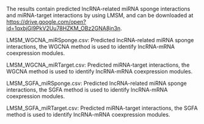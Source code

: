 The results contain predicted lncRNA-related miRNA sponge interactions and miRNA-target interactions by using LMSM, and can be downloaded at https://drive.google.com/open?id=1qxbjGl9PkV2Uu78HZKM_OBz2GNA8jn3n.

LMSM_WGCNA_miRSponge.csv: Predicted lncRNA-related miRNA sponge interactions, the WGCNA method is used to identify lncRNA-mRNA coexpression modules.

LMSM_WGCNA_miRTarget.csv: Predicted miRNA-target interactions, the WGCNA method is used to identify lncRNA-mRNA coexpression modules. 

LMSM_SGFA_miRSponge.csv: Predicted lncRNA-related miRNA sponge interactions, the SGFA method is used to identify lncRNA-mRNA coexpression modules.

LMSM_SGFA_miRTarget.csv: Predicted miRNA-target interactions, the SGFA method is used to identify lncRNA-mRNA coexpression modules. 


